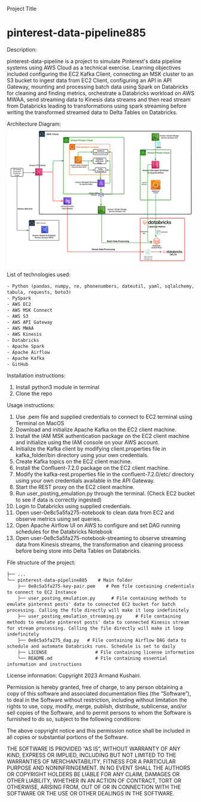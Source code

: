 Project Title

# pinterest-data-pipeline885

Description:

pinterest-data-pipeline is a project to simulate Pinterest's data pipeline systems using AWS Cloud as a technical exercise. Learning objectives included configuring the EC2 Kafka Client, connecting an MSK cluster to an S3 bucket to ingest data from EC2 Client, configuring an API in API Gateway, mounting and processing batch data using Spark on Databricks for cleaning and finding metrics, orchestrate a Databricks workload on AWS MWAA, send streaming data to Kinesis data streams and then read stream from Databricks leading to transformations using spark streaming before writing the transformed streamed data to Delta Tables on Databricks.

Architecture Diagram:
![](/Pinterest_Project_Data_Architecture.png)


List of technologies used:

    - Python (pandas, numpy, re, phonenumbers, dateutil, yaml, sqlalchemy, tabula, requests, boto3)
    - PySpark
    - AWS EC2
    - AWS MSK Connect
    - AWS S3
    - AWS API Gateway
    - AWS MWAA
    - AWS Kinesis
    - Databricks
    - Apache Spark
    - Apache Airflow
    - Apache Kafka
    - GitHub

Installation instructions:

1) Install python3 module in terminal
2) Clone the repo


Usage instructions:

1) Use .pem file and supplied credentials to connect to EC2 terminal using Terminal on MacOS
2) Download and initialize Apache Kafka on the EC2 client machine.
3) Install the IAM MSK authentication package on the EC2 client machine and initialize using the IAM console on your AWS account.
4) Initialize the Kafka client by modifying client.properties file in kafka_folder/bin directory using your own credentials.
5) Create Kafka topics on the EC2 client machine.
6) Install the Confluent-7.2.0 package on the EC2 client machine.
7) Modify the kafka-rest.properties file in the confluent-7.2.0/etc/ directory using your own credentials available in the API Gateway.
8) Start the REST proxy on the EC2 client machine.
9) Run user_posting_emulation.py through the terminal. (Check EC2 bucket to see if data is correctly ingested)
10) Login to Databricks using supplied credentials.
11) Open user-0e8c5a5fa275-notebook to clean data from EC2 and observe metrics using set queries.
12) Open Apache Airflow UI on AWS to configure and set DAG running schedules for the Databricks Notebook
13) Open user-0e8c5a5fa275-notebook-streaming to observe streaming data from Kinesis streams, the transformation and cleaning process before being store into Delta Tables on Databricks.



File structure of the project:


    ├── ...
    └── pinterest-data-pipeline885    # Main folder
        ├── 0e8c5a5fa275-key-pair.pem    # Pem file containing credentials to connect to EC2 Instance
        ├── user_posting_emulation.py      # File containing methods to emulate pinterest posts' data to connected EC2 bucket for batch processing. Calling the file directly will make it loop indefinitely
        ├── user_posting_emulation_streaming.py     # File containing methods to emulate pinterest posts' data to connected Kinesis stream for stream processing. Calling the file directly will make it loop indefinitely
        ├── 0e8c5a5fa275_dag.py   # File containing Airflow DAG data to schedule and automate Databricks runs. Schedule is set to daily     
        ├── LICENSE                  # File containing license information  
        └── README.md                # File containing essential information and instructions




License information:
Copyright 2023 Armand Kushairi.

Permission is hereby granted, free of charge, to any person obtaining a copy of this software and associated documentation files (the “Software”), to deal in the Software without restriction, including without limitation the rights to use, copy, modify, merge, publish, distribute, sublicense, and/or sell copies of the Software, and to permit persons to whom the Software is furnished to do so, subject to the following conditions:

The above copyright notice and this permission notice shall be included in all copies or substantial portions of the Software.

THE SOFTWARE IS PROVIDED “AS IS”, WITHOUT WARRANTY OF ANY KIND, EXPRESS OR IMPLIED, INCLUDING BUT NOT LIMITED TO THE WARRANTIES OF MERCHANTABILITY, FITNESS FOR A PARTICULAR PURPOSE AND NONINFRINGEMENT. IN NO EVENT SHALL THE AUTHORS OR COPYRIGHT HOLDERS BE LIABLE FOR ANY CLAIM, DAMAGES OR OTHER LIABILITY, WHETHER IN AN ACTION OF CONTRACT, TORT OR OTHERWISE, ARISING FROM, OUT OF OR IN CONNECTION WITH THE SOFTWARE OR THE USE OR OTHER DEALINGS IN THE SOFTWARE.
